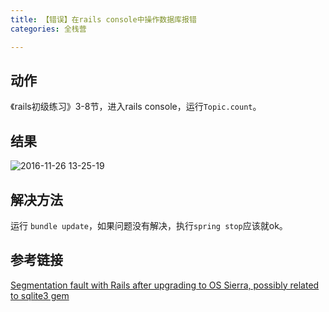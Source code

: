 ```yaml
---
title: 【错误】在rails console中操作数据库报错
categories: 全栈营

---
```


## 动作

《rails初级练习》3-8节，进入rails console，运行`Topic.count`。

## 结果

![2016-11-26 13-25-19](http://oggx6lf7f.bkt.clouddn.com/69foq.jpg)

## 解决方法
运行 `bundle update`，如果问题没有解决，执行`spring stop`应该就ok。

## 参考链接
[Segmentation fault with Rails after upgrading to OS Sierra, possibly related to sqlite3 gem](http://stackoverflow.com/questions/39812707/segmentation-fault-with-rails-after-upgrading-to-os-sierra-possibly-related-to)
